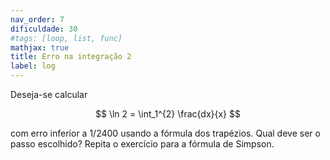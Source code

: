 ```yaml
---
nav_order: 7
dificuldade: 30
#tags: [loop, list, func]
mathjax: true
title: Erro na integração 2
label: log
---
```


Deseja-se calcular

$$
\ln 2 = \int_1^{2} \frac{dx}{x}
$$

com erro inferior a $1/2400$ usando a fórmula dos trapézios. Qual deve ser o passo escolhido? Repita o exercício para a fórmula de Simpson.
